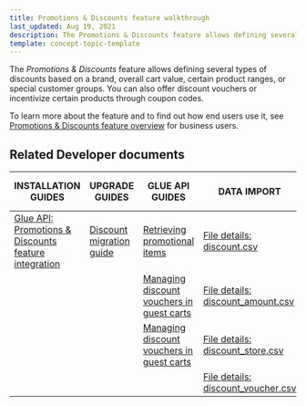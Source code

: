 ```yaml
---
title: Promotions & Discounts feature walkthrough
last_updated: Aug 19, 2021
description: The Promotions & Discounts feature allows defining several types of discounts based on a brand, overall cart value, certain product ranges, or special customer groups
template: concept-topic-template
---
```


The _Promotions & Discounts_ feature allows defining several types of discounts based on a brand, overall cart value, certain product ranges, or special customer groups. You can also offer discount vouchers or incentivize certain products through coupon codes.


To learn more about the feature and to find out how end users use it, see [Promotions & Discounts feature overview](/docs/scos/user/features/{{page.version}}/promotions-discounts-feature-overview.html) for business users.


## Related Developer documents

| INSTALLATION GUIDES  | UPGRADE GUIDES | GLUE API GUIDES | DATA IMPORT | TUTORIALS AND HOWTOS |
|---|---|---|---|---|
| [Glue API: Promotions & Discounts feature integration](/docs/scos/dev/feature-integration-guides/{{page.version}}/glue-api/glue-api-promotions-and-discounts-feature-integration.html) | [Discount migration guide](/docs/pbc/all/discount-management/{{site.version}}install-and-upgrade/upgrade-the-discount-module.html) | [Retrieving promotional items](/docs/scos/dev/glue-api-guides/{{page.version}}/retrieving-promotional-items.html) | [File details: discount.csv](/docs/scos/dev/data-import/{{page.version}}/data-import-categories/merchandising-setup/discounts/file-details-discount.csv.html) | [HowTo: Create discounts based on shipment](/docs/pbc/all/discount-management/{{site.version}}/base-shop/create-discounts-based-on-shipment.html) |
|  |  | [Managing discount vouchers in guest carts](/docs/scos/dev/glue-api-guides/{{page.version}}/managing-carts/guest-carts/managing-discount-vouchers-in-guest-carts.html) | [File details: discount_amount.csv](/docs/scos/dev/data-import/{{page.version}}/data-import-categories/merchandising-setup/discounts/file-details-discount-amount.csv.html) |  |
|  |  | [Managing discount vouchers in guest carts](/docs/scos/dev/glue-api-guides/{{page.version}}/managing-carts/guest-carts/managing-discount-vouchers-in-guest-carts.html) | [File details: discount_store.csv](/docs/scos/dev/data-import/{{page.version}}/data-import-categories/merchandising-setup/discounts/file-details-discount-store.csv.html) |  |
|  |  |  | [File details: discount_voucher.csv](/docs/scos/dev/data-import/{{page.version}}/data-import-categories/merchandising-setup/discounts/file-details-discount-voucher.csv.html) |  |
